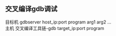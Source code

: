 ## 交叉编译gdb调试
目标机 gdbserver host_ip:port program arg1 arg2 ...<br>
主机 交叉编译工具链-gdb target_ip:port program
